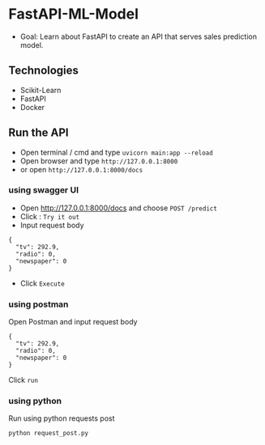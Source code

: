 # FastAPI-ML-Model

- Goal: Learn about FastAPI to create an API that serves sales prediction model.

## Technologies
- Scikit-Learn
- FastAPI
- Docker

## Run the API
- Open terminal / cmd and type `uvicorn main:app --reload`
- Open browser and type `http://127.0.0.1:8000`
- or open `http://127.0.0.1:8000/docs`

### using swagger UI
- Open http://127.0.0.1:8000/docs and choose  `POST /predict`
- Click : `Try it out`
- Input request body 
```
{
  "tv": 292.9,
  "radio": 0,
  "newspaper": 0
}
```
- Click `Execute`

### using postman
Open Postman and input request body 
```
{
  "tv": 292.9,
  "radio": 0,
  "newspaper": 0
}
```
Click `run`

### using python
Run using python requests post
```
python request_post.py
```
